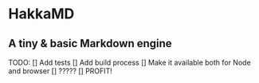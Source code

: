 # HakkaMD

## A tiny & basic Markdown engine

TODO:
 [] Add tests
 [] Add build process
 [] Make it available both for Node and browser
 [] ?????
 [] PROFIT!
